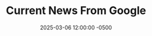 ---
layout: post-with-cards
title: "Current News From Google"
date: 2025-03-06 12:00:00 -0500
categories: test
summary_cards:
  - "This is the first card with some interesting content"
  - "Here's a second card that demonstrates the 3D effect"
  - "The third card shows how multiple items work together"
  - "You can add as many cards as you want to summarize your post"
---